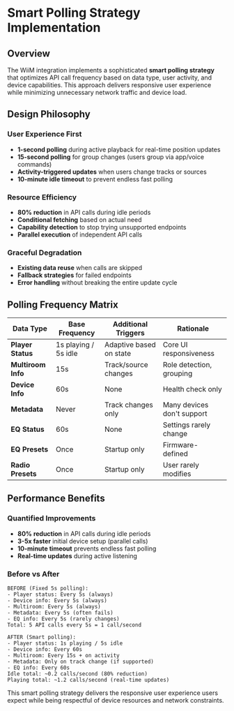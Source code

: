 # Smart Polling Strategy Implementation

## Overview

The WiiM integration implements a sophisticated **smart polling strategy** that optimizes API call frequency based on data type, user activity, and device capabilities. This approach delivers responsive user experience while minimizing unnecessary network traffic and device load.

## Design Philosophy

### User Experience First

- **1-second polling** during active playback for real-time position updates
- **15-second polling** for group changes (users group via app/voice commands)
- **Activity-triggered updates** when users change tracks or sources
- **10-minute idle timeout** to prevent endless fast polling

### Resource Efficiency

- **80% reduction** in API calls during idle periods
- **Conditional fetching** based on actual need
- **Capability detection** to stop trying unsupported endpoints
- **Parallel execution** of independent API calls

### Graceful Degradation

- **Existing data reuse** when calls are skipped
- **Fallback strategies** for failed endpoints
- **Error handling** without breaking the entire update cycle

## Polling Frequency Matrix

| Data Type          | Base Frequency       | Additional Triggers     | Rationale                  |
| ------------------ | -------------------- | ----------------------- | -------------------------- |
| **Player Status**  | 1s playing / 5s idle | Adaptive based on state | Core UI responsiveness     |
| **Multiroom Info** | 15s                  | Track/source changes    | Role detection, grouping   |
| **Device Info**    | 60s                  | None                    | Health check only          |
| **Metadata**       | Never                | Track changes only      | Many devices don't support |
| **EQ Status**      | 60s                  | None                    | Settings rarely change     |
| **EQ Presets**     | Once                 | Startup only            | Firmware-defined           |
| **Radio Presets**  | Once                 | Startup only            | User rarely modifies       |

## Performance Benefits

### Quantified Improvements

- **80% reduction** in API calls during idle periods
- **3-5x faster** initial device setup (parallel calls)
- **10-minute timeout** prevents endless fast polling
- **Real-time updates** during active listening

### Before vs After

```
BEFORE (Fixed 5s polling):
- Player status: Every 5s (always)
- Device info: Every 5s (always)
- Multiroom: Every 5s (always)
- Metadata: Every 5s (often fails)
- EQ info: Every 5s (rarely changes)
Total: 5 API calls every 5s = 1 call/second

AFTER (Smart polling):
- Player status: 1s playing / 5s idle
- Device info: Every 60s
- Multiroom: Every 15s + on activity
- Metadata: Only on track change (if supported)
- EQ info: Every 60s
Idle total: ~0.2 calls/second (80% reduction)
Playing total: ~1.2 calls/second (real-time updates)
```

This smart polling strategy delivers the responsive user experience users expect while being respectful of device resources and network constraints.
